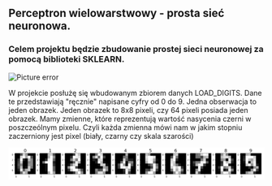 ## Perceptron wielowarstwowy - prosta sieć neuronowa.

### Celem projektu będzie zbudowanie prostej sieci neuronowej za pomocą biblioteki SKLEARN.



![Picture error](https://github.com/AmatorAI/Perceptron_wielowarstwowy/blob/main/img/nn1.png)

W projekcie posłużę się wbudowanym zbiorem danych LOAD_DIGITS. Dane te przedstawiają "ręcznie" napisane cyfry od 0 do 9. Jedna obserwacja to jeden obrazek. Jeden obrazek to 8x8 pixeli, czy 64 pixeli posiada jeden obrazek. Mamy zmienne, które reprezentują wartość nasycenia czerni w poszczeólnym pixelu. Czyli każda zmienna mówi nam w jakim stopniu zaczerniony jest pixel (biały, czarny czy skala szarości)

![Picture error](https://github.com/AmatorAI/Perceptron_wielowarstwowy/blob/main/img/numbers.png)

